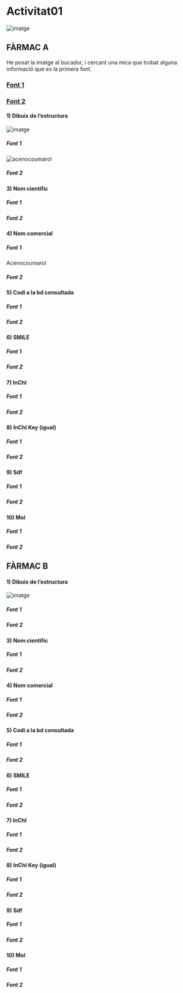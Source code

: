 # Activitat01

![imatge](https://github.com/mmonpeat/Python/assets/115364869/6318e3e3-a56a-4e8d-9c73-25a646e476dd)

## FÀRMAC A

He posat la imatge al bucador, i cercant una mica que trobat alguna informació que es la primera font.

### [Font 1](https://www.scbt.com/fr/p/acenocoumarol-152-72-7)

### [Font 2](https://go.drugbank.com/drugs/DB01418)

#### 1) Dibuix de l’estructura
![imatge](https://github.com/mmonpeat/Python/assets/115364869/efc2c536-681a-4077-8874-198f62d3c821)

##### Font 1
![acenocoumarol](https://github.com/mmonpeat/Python/assets/115364869/2a6c024b-43ae-4ddc-8332-b6f7b2fd6091)

##### Font 2

#### 3) Nom científic
##### Font 1


##### Font 2


#### 4) Nom comercial
##### Font 1
Acenocoumarol

##### Font 2


#### 5) Codi a la bd consultada
##### Font 1

##### Font 2


#### 6) SMILE
##### Font 1

##### Font 2


#### 7) InChI
##### Font 1

##### Font 2


#### 8) InChI Key (igual)
##### Font 1

##### Font 2


#### 9) Sdf
##### Font 1

##### Font 2


#### 10) Mol
##### Font 1

##### Font 2


## FÀRMAC B

#### 1) Dibuix de l’estructura
![imatge](https://github.com/mmonpeat/Python/assets/115364869/d8d40253-e29d-4410-90ac-f741ef7a8714)

##### Font 1

##### Font 2


#### 3) Nom científic 
##### Font 1

##### Font 2


#### 4) Nom comercial
##### Font 1

##### Font 2


#### 5) Codi a la bd consultada
##### Font 1

##### Font 2


#### 6) SMILE
##### Font 1

##### Font 2


#### 7) InChI
##### Font 1

##### Font 2


#### 8) InChI Key (igual)
##### Font 1

##### Font 2


#### 9) Sdf
##### Font 1

##### Font 2


#### 10) Mol
##### Font 1

##### Font 2

